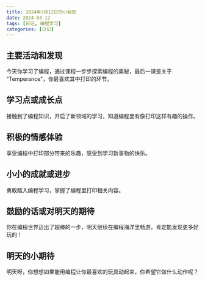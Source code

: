 ```yaml
---
title: 2024年3月12日的小秘密
date: 2024-03-12
tags: [日记, 编程学习]
categories: [日记]
---
```


## 主要活动和发现

今天你学习了编程，通过课程一步步探索编程的奥秘，最后一课是关于 "Temperance"，你最喜欢其中打印的环节。

## 学习点或成长点

接触到了编程知识，开启了新领域的学习，知道编程里有像打印这样有趣的操作。

## 积极的情感体验

享受编程中打印部分带来的乐趣，感受到学习新事物的快乐。

## 小小的成就或进步

勇敢踏入编程学习，掌握了编程里打印相关内容。

## 鼓励的话或对明天的期待

你在编程世界迈出了超棒的一步，明天继续在编程海洋里畅游，肯定能发现更多好玩的！

## 明天的小期待

明天呀，你想想如果能用编程让你最喜欢的玩具动起来，你希望它做什么动作呢？